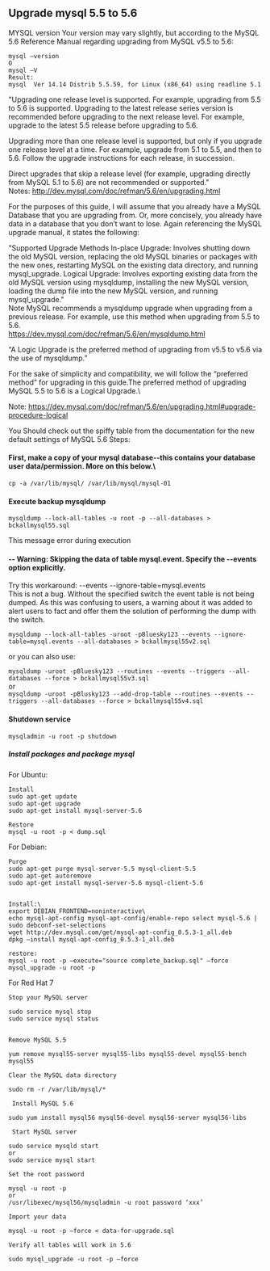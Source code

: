 ## Upgrade mysql 5.5 to 5.6


MYSQL version
Your version may vary slightly, but according to the MySQL 5.6 Reference Manual regarding upgrading from MySQL v5.5 to 5.6:
```
mysql –version
O
mysql –V
Result:
mysql  Ver 14.14 Distrib 5.5.59, for Linux (x86_64) using readline 5.1
```

"Upgrading one release level is supported. For example, upgrading from 5.5 to 5.6 is supported. Upgrading to the latest release series version is recommended before upgrading to the next release level. For example, upgrade to the latest 5.5 release before upgrading to 5.6.

Upgrading more than one release level is supported, but only if you upgrade one release level at a time. For example, upgrade from 5.1 to 5.5, and then to 5.6. Follow the upgrade instructions for each release, in succession.

Direct upgrades that skip a release level (for example, upgrading directly from MySQL 5.1 to 5.6) are not recommended or supported."\
Notes: http://dev.mysql.com/doc/refman/5.6/en/upgrading.html 

For the purposes of this guide, I will assume that you already have a MySQL Database that you are upgrading from. Or, more concisely, you already have data in a database that you don’t want to lose. Again referencing the MySQL upgrade manual, it states the following:

"Supported Upgrade Methods
In-place Upgrade: Involves shutting down the old MySQL version, replacing the old MySQL binaries or packages with the new ones, restarting MySQL on the existing data directory, and running mysql_upgrade.
Logical Upgrade: Involves exporting existing data from the old MySQL version using mysqldump, installing the new MySQL version, loading the dump file into the new MySQL version, and running mysql_upgrade."\
Note
MySQL recommends a mysqldump upgrade when upgrading from a previous release. For example, use this method when upgrading from 5.5 to 5.6.\
https://dev.mysql.com/doc/refman/5.6/en/mysqldump.html

“A Logic Upgrade is the preferred method of upgrading from v5.5 to v5.6 via the use of mysqldump.”

For the sake of simplicity and compatibility, we will follow the “preferred method” for upgrading in this guide.The preferred method of upgrading MySQL 5.5 to 5.6 is a Logical Upgrade.\

Note: https://dev.mysql.com/doc/refman/5.6/en/upgrading.html#upgrade-procedure-logical

You Should check out the spiffy table from the documentation for the new default settings of MySQL 5.6
Steps:
#### First, make a copy of your mysql database--this contains your database user data/permission. More on this below.\
`
cp -a /var/lib/mysql/ /var/lib/mysql/mysql-01
`

#### Execute backup mysqldump

`
mysqldump --lock-all-tables -u root -p --all-databases > bckallmysql55.sql
`

This message error during execution
#### -- Warning: Skipping the data of table mysql.event. Specify the --events option explicitly.
Try this workaround: --events --ignore-table=mysql.events\
This is not a bug. Without the specified switch the event table is not being dumped. As this was confusing to users, a warning about it was added to alert users to fact and offer them the solution of performing the dump with the switch.

`
mysqldump --lock-all-tables -uroot -pBluesky123 --events --ignore-table=mysql.events --all-databases > bckallmysql55v2.sql
`

or you can also use:

`
mysqldump -uroot -pBluesky123 --routines --events --triggers --all-databases --force > bckallmysql55v3.sql
`\
or\
`
mysqldump -uroot -pBlusky123 --add-drop-table --routines --events --triggers --all-databases --force > bckallmysql55v4.sql
`
#### Shutdown service

`
mysqladmin -u root -p shutdown
`

##### Install packages and package mysql

For Ubuntu:
```
Install
sudo apt-get update
sudo apt-get upgrade
sudo apt-get install mysql-server-5.6

Restore
mysql -u root -p < dump.sql
```
For Debian:
```
Purge
sudo apt-get purge mysql-server-5.5 mysql-client-5.5
sudo apt-get autoremove
sudo apt-get install mysql-server-5.6 mysql-client-5.6


Install:\
export DEBIAN_FRONTEND=noninteractive\
echo mysql-apt-config mysql-apt-config/enable-repo select mysql-5.6 | sudo debconf-set-selections
wget http://dev.mysql.com/get/mysql-apt-config_0.5.3-1_all.deb
dpkg –install mysql-apt-config_0.5.3-1_all.deb

restore:
mysql -u root -p –execute="source complete_backup.sql" –force
mysql_upgrade -u root -p
```

For Red Hat 7
```
Stop your MySQL server

sudo service mysql stop
sudo service mysql status


Remove MySQL 5.5

yum remove mysql55-server mysql55-libs mysql55-devel mysql55-bench mysql55

Clear the MySQL data directory

sudo rm -r /var/lib/mysql/*

 Install MySQL 5.6

sudo yum install mysql56 mysql56-devel mysql56-server mysql56-libs

 Start MySQL server

sudo service mysqld start
or
sudo service mysql start

Set the root password

mysql -u root -p
or
/usr/libexec/mysql56/mysqladmin -u root password ‘xxx’

Import your data

mysql -u root -p –force < data-for-upgrade.sql

Verify all tables will work in 5.6

sudo mysql_upgrade -u root -p –force

```
